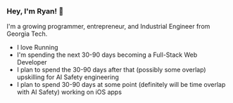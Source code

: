 ### Hey, I'm Ryan! 👋

<!--
**rcooper47/rcooper47** is a ✨ _special_ ✨ repository because its `README.md` (this file) appears on your GitHub profile.
-->
I'm a growing programmer, entrepreneur, and Industrial Engineer from Georgia Tech.
- I love Running
- I'm spending the next 30-90 days becoming a Full-Stack Web Developer
- I plan to spend the 30-90 days after that (possibly some overlap) upskilling for AI Safety engineering
- I plan to spend 30-90 days at some point (definitely will be time overlap with AI Safety) working on iOS apps

<!--
- 🔭 I’m working on a sports blog (mostly for rants with numbers), and a personal website.
- 🌱 I’m currently learning about machine learning.
- 👯 I’m looking to collaborate on literally anything ever.
- 🤔 I’m looking for help with building a smart mirror with my friends.
- 📫 How to reach me: [email](mailto:3rcooper8@gmail.com). Happy to chat and/or collaborate on a project!
- ⚡ Fun fact: I won a 12 hour read-a-thon my senior year of high school.

<!---
- 👩‍💻 I am interested in the intersection between technology and human health. That being said, I also care a lot about education, music, and sports!
- 📈 I love using data to tell stories, make better decisions, model complex systems, analyze behavior, and solve problems.
- 🔜 In Spring 2021, I will be co-teaching a course called Data Science for Biotech in the Tufts Experimental College.
- ⚡ Fun fact: I memorized 314 digits of pi in 6th grade... and still remember them... because I am a huge nerd. 🤓 


<!-- ![](https://komarev.com/ghpvc/?username=sejaldua&color=A4CEE5)
<!-- 💬 Ask me about ...-->



